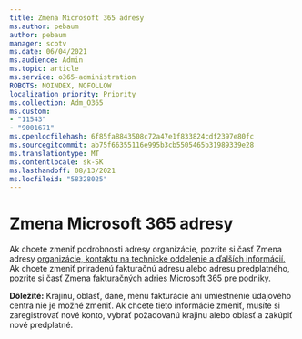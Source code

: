 ```yaml
---
title: Zmena Microsoft 365 adresy
ms.author: pebaum
author: pebaum
manager: scotv
ms.date: 06/04/2021
ms.audience: Admin
ms.topic: article
ms.service: o365-administration
ROBOTS: NOINDEX, NOFOLLOW
localization_priority: Priority
ms.collection: Adm_O365
ms.custom:
- "11543"
- "9001671"
ms.openlocfilehash: 6f85fa8843508c72a47e1f833824cdf2397e80fc
ms.sourcegitcommit: ab75f66355116e995b3cb5505465b31989339e28
ms.translationtype: MT
ms.contentlocale: sk-SK
ms.lasthandoff: 08/13/2021
ms.locfileid: "58328025"
---
```

# <a name="change-your-microsoft-365-address"></a>Zmena Microsoft 365 adresy

Ak chcete zmeniť podrobnosti adresy organizácie, pozrite si časť Zmena adresy [organizácie, kontaktu na technické oddelenie a ďalších informácií.](https://docs.microsoft.com/microsoft-365/admin/manage/change-address-contact-and-more) Ak chcete zmeniť priradenú fakturačnú adresu alebo adresu predplatného, pozrite si časť Zmena [fakturačných adries Microsoft 365 pre podniky.](https://docs.microsoft.com/microsoft-365/commerce/billing-and-payments/change-your-billing-addresses) 

**Dôležité:** Krajinu, oblasť, dane, menu fakturácie ani umiestnenie údajového centra nie je možné zmeniť. Ak chcete tieto informácie zmeniť, musíte si zaregistrovať nové konto, vybrať požadovanú krajinu alebo oblasť a zakúpiť nové predplatné. 